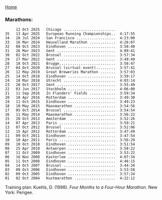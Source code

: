 [Home](index.html)

### Marathons:
         12 Oct 2025   Chicago ........................ 
    35   13 Apr 2025   European Running Championships..  4:17:55
    34   28 Jul 2024   San Francisco ..................  4:23:00
    33   16 Mar 2024   Heuvelland Marathon ............  4:26:07
    32   08 Oct 2023   Eindhoven ......................  3:58:40
    31   26 Mar 2023   Gent ...........................  4:09:41      
    30   02 Oct 2022   Brussel ........................  3:57:34  
    29   27 Mar 2022   Gent ...........................  3:49:49
    28   18 Oct 2021   Brugge..........................  3:58:47
    27   04 Oct 2020   Brussel (virtual event).........  3:57:41
    26   12 May 2019   Great Breweries Marathon .......  3:57:03
    25   14 Oct 2018   Eindhoven ......................  3:59:17
    24   18 Mar 2018   Utrecht ........................  4:03:14
    23   28 Oct 2017   Gent ...........................  3:55:49
    22   03 Jun 2017   Stockholm ......................  4:06:00
    21   11 Sep 2016   In Flanders' Fields ............  3:59:34         
    20   10 Apr 2016   Rotterdam ......................  3:49:30        
    19   11 Oct 2015   Eindhoven ......................  3:49:23      
    18   10 May 2015   Maasmarathon ...................  3:54:56  
    17   05 Oct 2014   Brussel ........................  3:54:54                 
    16   11 May 2014   Maasmarathon ...................  3:56:22  
    15   20 Oct 2013   Amsterdam  .....................  3:52:26      
    14   07 Apr 2013   Paris ..........................  3:59:21          
    13   07 Oct 2012   Brussel ........................  3:52:06       
    12   15 Apr 2012   Rotterdam ......................  3:47:49      
    11   09 Oct 2011   Eindhoven ......................  3:47:54      
    10   10 Apr 2011   Paris ..........................  3:56:29                
    09   10 Oct 2010   Eindhoven ......................  3:51:54      
    08   25 Apr 2010   Antwerpen ......................  3:58:22      
    07   11 Oct 2009   Eindhoven ......................  3:53:22      
    06   16 Nov 2008   Kasterlee ......................  4:07:34  
    05   11 Oct 2008   Eindhoven ......................  4:46:15  
    04   14 Oct 2007   Brussel ........................  3:44:34       
    03   08 Oct 2006   Eindhoven ......................  3:53:58      
    02   09 Oct 2005   Eindhoven ......................  3:57:24      
    01   02 Oct 2004   Kustmarathon ...................  4:22:12  

Training plan: Kuehls, D. (1998). *Four Months to a Four-Hour Marathon*. New York: Perigee.